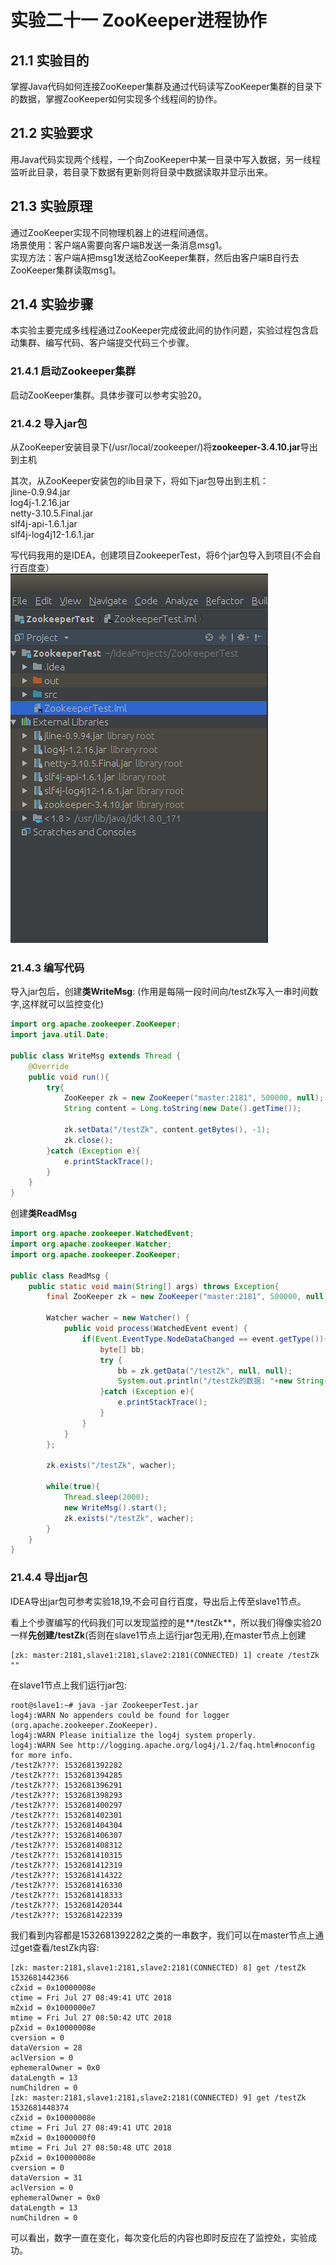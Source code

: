 ﻿# 实验二十一 ZooKeeper进程协作

## 21.1 实验目的
掌握Java代码如何连接ZooKeeper集群及通过代码读写ZooKeeper集群的目录下的数据，掌握ZooKeeper如何实现多个线程间的协作。  

## 21.2 实验要求  
用Java代码实现两个线程，一个向ZooKeeper中某一目录中写入数据，另一线程监听此目录，若目录下数据有更新则将目录中数据读取并显示出来。  

## 21.3 实验原理
通过ZooKeeper实现不同物理机器上的进程间通信。  
场景使用：客户端A需要向客户端B发送一条消息msg1。  
实现方法：客户端A把msg1发送给ZooKeeper集群，然后由客户端B自行去ZooKeeper集群读取msg1。  

## 21.4 实验步骤
本实验主要完成多线程通过ZooKeeper完成彼此间的协作问题，实验过程包含启动集群、编写代码、客户端提交代码三个步骤。  

### 21.4.1 启动Zookeeper集群
启动ZooKeeper集群。具体步骤可以参考实验20。

### 21.4.2 导入jar包
从ZooKeeper安装目录下(/usr/local/zookeeper/)将**zookeeper-3.4.10.jar**导出到主机  

其次，从ZooKeeper安装包的lib目录下，将如下jar包导出到主机：  
jline-0.9.94.jar  
log4j-1.2.16.jar  
netty-3.10.5.Final.jar  
slf4j-api-1.6.1.jar  
slf4j-log4j12-1.6.1.jar  

写代码我用的是IDEA，创建项目ZookeeperTest，将6个jar包导入到项目(不会自行百度查）  
![图](./images/ex21/Screenshot%20from%202018-07-27%2016-56-46.png) 　　

### 21.4.3 编写代码
导入jar包后，创建**类WriteMsg**: (作用是每隔一段时间向/testZk写入一串时间数字,这样就可以监控变化)
```java
import org.apache.zookeeper.ZooKeeper;
import java.util.Date;

public class WriteMsg extends Thread {
    @Override
    public void run(){
        try{
            ZooKeeper zk = new ZooKeeper("master:2181", 500000, null);
            String content = Long.toString(new Date().getTime());

            zk.setData("/testZk", content.getBytes(), -1);
            zk.close();
        }catch (Exception e){
            e.printStackTrace();
        }
    }
}
```  

创建**类ReadMsg**  
```java
import org.apache.zookeeper.WatchedEvent;
import org.apache.zookeeper.Watcher;
import org.apache.zookeeper.ZooKeeper;

public class ReadMsg {
    public static void main(String[] args) throws Exception{
        final ZooKeeper zk = new ZooKeeper("master:2181", 500000, null);

        Watcher wacher = new Watcher() {
            public void process(WatchedEvent event) {
                if(Event.EventType.NodeDataChanged == event.getType()){
                    byte[] bb;
                    try {
                        bb = zk.getData("/testZk", null, null);
                        System.out.println("/testZk的数据: "+new String(bb));
                    }catch (Exception e){
                        e.printStackTrace();
                    }
                }
            }
        };

        zk.exists("/testZk", wacher);

        while(true){
            Thread.sleep(2000);
            new WriteMsg().start();
            zk.exists("/testZk", wacher);
        }
    }
}
```

### 21.4.4 导出jar包
IDEA导出jar包可参考实验18,19,不会可自行百度，导出后上传至slave1节点。 

看上个步骤编写的代码我们可以发现监控的是**/testZk**，所以我们得像实验20一样**先创建/testZk**(否则在slave1节点上运行jar包无用),在master节点上创建
```
[zk: master:2181,slave1:2181,slave2:2181(CONNECTED) 1] create /testZk ""
```

在slave1节点上我们运行jar包:  
```
root@slave1:~# java -jar ZookeeperTest.jar 
log4j:WARN No appenders could be found for logger (org.apache.zookeeper.ZooKeeper).
log4j:WARN Please initialize the log4j system properly.
log4j:WARN See http://logging.apache.org/log4j/1.2/faq.html#noconfig for more info.
/testZk???: 1532681392282
/testZk???: 1532681394285
/testZk???: 1532681396291
/testZk???: 1532681398293
/testZk???: 1532681400297
/testZk???: 1532681402301
/testZk???: 1532681404304
/testZk???: 1532681406307
/testZk???: 1532681408312
/testZk???: 1532681410315
/testZk???: 1532681412319
/testZk???: 1532681414322
/testZk???: 1532681416330
/testZk???: 1532681418333
/testZk???: 1532681420344
/testZk???: 1532681422339
```
我们看到内容都是1532681392282之类的一串数字，我们可以在master节点上通过get查看/testZk内容:  
```
[zk: master:2181,slave1:2181,slave2:2181(CONNECTED) 8] get /testZk
1532681442366
cZxid = 0x10000008e
ctime = Fri Jul 27 08:49:41 UTC 2018
mZxid = 0x1000000e7
mtime = Fri Jul 27 08:50:42 UTC 2018
pZxid = 0x10000008e
cversion = 0
dataVersion = 28
aclVersion = 0
ephemeralOwner = 0x0
dataLength = 13
numChildren = 0
[zk: master:2181,slave1:2181,slave2:2181(CONNECTED) 9] get /testZk
1532681448374
cZxid = 0x10000008e
ctime = Fri Jul 27 08:49:41 UTC 2018
mZxid = 0x1000000f0
mtime = Fri Jul 27 08:50:48 UTC 2018
pZxid = 0x10000008e
cversion = 0
dataVersion = 31
aclVersion = 0
ephemeralOwner = 0x0
dataLength = 13
numChildren = 0
```

可以看出，数字一直在变化，每次变化后的内容也即时反应在了监控处，实验成功。








